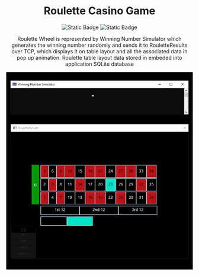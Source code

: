 <h1 align="center"> Roulette Casino Game </h1>

 <div align="center">

![Static Badge](https://img.shields.io/badge/Release-v.0.34.2-turqoise)
![Static Badge](https://img.shields.io/badge/WPF-7.0.12-yellow)

 </div>
 <p align="center">Roulette Wheel is represented by Winning Number Simulator which generates the winning number randomly and sends it to RouletteResults over TCP, which displays it on table layout and all the associated data in pop up animation.
Roulette table layout data stored in embeded into application SQLite database</p>
<div align="center">

  ![Roulette Casino Game](RouletteCasinoGame.gif)

</div>


 